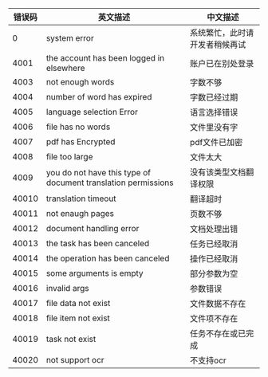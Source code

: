 | 错误码| 英文描述                                                      | 中文描述                       |
| ----- | ------------------------------------------------------------- | ------------------------------ |
| 0     | system error                                                  | 系统繁忙，此时请开发者稍候再试 |
| 4001  | the account has been logged in elsewhere                      | 账户已在别处登录               |
| 4003  | not enough words                                              | 字数不够                       |
| 4004  | number of word has expired                                    | 字数已经过期                   |
| 4005  | language selection Error                                      | 语言选择错误                   |
| 4006  | file has no words                                             | 文件里没有字                   |
| 4007  | pdf has Encrypted                                             | pdf文件已加密                  |
| 4008  | file too large                                                | 文件太大                       |
| 4009  | you do not have this type of document translation permissions | 没有该类型文档翻译权限         |
| 40010 | translation timeout                                           | 翻译超时                       |
| 40011 | not enaugh pages                                              | 页数不够                       |
| 40012 | document handling error                                       | 文档处理出错                   |
| 40013 | the task has been canceled                                    | 任务已经取消                   |
| 40014 | the operation has been canceled                               | 操作已经取消                   |
| 40015 | some arguments is empty                                       | 部分参数为空                   |
| 40016 | invalid args                                                  | 参数错误                       |
| 40017 | file data not exist                                           | 文件数据不存在                 |
| 40018 | file item not exist                                           | 文件项不存在                   |
| 40019 | task not exist                                                | 任务不存在或已完成             |
| 40020 | not support ocr                                               | 不支持ocr                      |